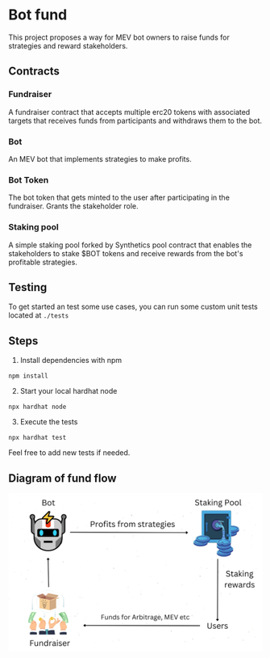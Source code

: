 # Bot fund

This project proposes a way for MEV bot owners to raise funds for strategies and reward stakeholders.

## Contracts

### Fundraiser
A fundraiser contract that accepts multiple erc20 tokens with associated targets that receives funds from participants and withdraws them to the bot.

### Bot 
An MEV bot that implements strategies to make profits.

### Bot Token 
The bot token that gets minted to the user after participating in the fundraiser. Grants the stakeholder role.

### Staking pool
A simple staking pool forked by Synthetics pool contract that enables the stakeholders to stake $BOT tokens and receive rewards from the bot's profitable strategies.

## Testing
To get started an test some use cases, you can run some custom unit tests located at ```./tests```
## Steps
1. Install dependencies with npm
```shell
npm install
```
2. Start your local hardhat node
```shell
npx hardhat node
```
3. Execute the tests
```shell
npx hardhat test
```
Feel free to add new tests if needed.

## Diagram of fund flow
![alt text](https://github.com/nickkatsios/bot-fund/blob/master/media/flow.png)
